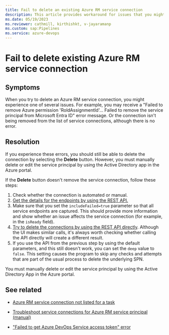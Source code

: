 ```yaml
---
title: Fail to delete an existing Azure RM service connection 
description: This article provides workaround for issues that you might encounter when you can't delete an existing Azure RM service connection. 
ms.date: 05/19/2023
ms.reviewer: cathmill, kirthishkt, v-jayaramanp
ms.custom: sap:Pipelines
ms.service: azure-devops
---
```


# Fail to delete existing Azure RM service connection

## Symptoms

When you try to delete an Azure RM service connection, you might experience one of several issues. For example, you may receive a "Failed to remove Azure permission 'RoldAssignmentId'... Failed to remove the service principal from Microsoft Entra ID" error message. Or the connection isn't being removed from the list of service connections, although there is no error.

## Resolution

If you experience these errors, you should still be able to delete the connection by selecting the **Delete** button. However, you must manually delete or edit the service principal by using the Active Directory app in the Azure portal.

If the **Delete** button doesn't remove the service connection, follow these steps:

1. Check whether the connection is automated or manual.
1. [Get the details for the endpoints by using the REST API.](/rest/api/azure/devops/serviceendpoint/endpoints/get-service-endpoints)
1. Make sure that you set the `includeFailed=true` parameter so that all service endpoints are captured. This should provide more information and show whether an issue affects the service connection (for example, in the `isReady` field).
1. [Try to delete the connections by using the REST API directly](/rest/api/azure/devops/serviceendpoint/endpoints/delete). Although the UI makes similar calls, it's always worth checking whether calling the API directly will create a different result.
1. If you use the API from the previous step by using the default parameters, and this still doesn't work, you can set the `deep` value to `false`. This setting causes the program to skip any checks and attempts that are part of the usual process to delete the underlying SPN.

You must manually delete or edit the service principal by using the Active Directory App in the Azure portal.

## See related

- [Azure RM service connection not listed for a task](azure-rm-service-connection-not-listed-for-a-task.md)

- [Troubleshoot service connections for Azure RM service principal (manual)](create-azure-rm-service-principal-manual.md)

- ["Failed to get Azure DevOps Service access token" error](failed-to-get-azure-devops-service-access-token.md)
